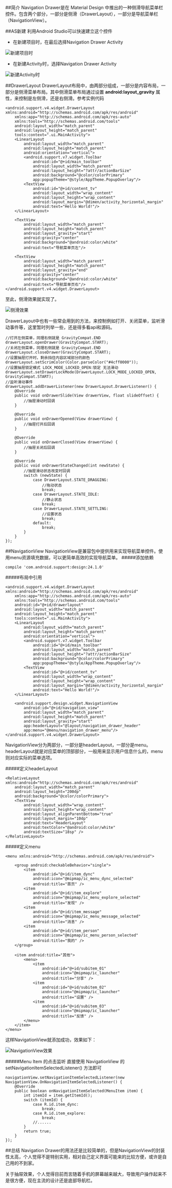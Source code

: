 ##简介
Navigation Drawer是在 Material Design 中推出的一种侧滑导航菜单栏控件。包含两个部分，一部分是侧滑（DrawerLayout），一部分是导航菜单栏（NavigationView）。

##AS新建
利用Android Studio可以快速建立这个控件
* 在新建项目时，在最后选择Navigation Drawer Activity

![新建项目时](http://upload-images.jianshu.io/upload_images/680151-51b206b1886deb77.png?imageMogr2/auto-orient/strip%7CimageView2/2/w/640)

* 在新建Activity时，选择Navigation Drawer Activity

![新建Activity时](http://upload-images.jianshu.io/upload_images/680151-ab9cee0b87ddcff7.png?imageMogr2/auto-orient/strip%7CimageView2/2/w/640)

##DrawerLayout
DrawerLayout布局中，由两部分组成，一部分是内容布局，一部分是侧滑菜单布局。其中侧滑菜单布局通过设置 **android:layout_gravity** 属性，来控制是左侧滑，还是右侧滑。参考实例代码

    <android.support.v4.widget.DrawerLayout xmlns:android="http://schemas.android.com/apk/res/android"
        xmlns:app="http://schemas.android.com/apk/res-auto"
        xmlns:tools="http://schemas.android.com/tools"
        android:layout_width="match_parent"
        android:layout_height="match_parent"
        tools:context=".ui.MainActivity">
        <LinearLayout
            android:layout_width="match_parent"
            android:layout_height="match_parent"
            android:orientation="vertical">
            <android.support.v7.widget.Toolbar
                android:id="@+id/main_toolbar"
                android:layout_width="match_parent"
                android:layout_height="?attr/actionBarSize"
                android:background="@color/colorPrimary"
                app:popupTheme="@style/AppTheme.PopupOverlay"/>
            <TextView
                android:id="@+id/content_tv"
                android:layout_width="wrap_content"
                android:layout_height="wrap_content"
                android:layout_margin="@dimen/activity_horizontal_margin"
                android:text="Hello World!"/>
        </LinearLayout>
    
        <TextView
            android:layout_width="match_parent"
            android:layout_height="match_parent"
            android:layout_gravity="start"
            android:gravity="center"
            android:background="@android:color/white"
            android:text="导航菜单页左"/>
    
        <TextView
            android:layout_width="match_parent"
            android:layout_height="match_parent"
            android:layout_gravity="end"
            android:gravity="center"
            android:background="@android:color/white"
            android:text="导航菜单页右"/>
    </android.support.v4.widget.DrawerLayout>

至此，侧滑效果就实现了。

![侧滑效果](http://upload-images.jianshu.io/upload_images/680151-6964cee08db9e0e5.gif?imageMogr2/auto-orient/strip)

DrawerLayout中也有一些常会用到的方法，来控制例如打开、关闭菜单，监听滑动事件等，这里暂时列举一些，还是得多看api和源码。

    //打开左侧菜单，同理右侧就是 GravityCompat.END
    drawerLayout.openDrawer(GravityCompat.START);
    //关闭左侧菜单，同理右侧就是 GravityCompat.END
    drawerLayout.closeDrawer(GravityCompat.START);
    //设置抽屉打开时，剩余挡住内容区域部分的颜色
    drawerLayout.setScrimColor(Color.parseColor("#4cff0000"));
    //设置抽屉锁定模式 LOCK_MODE_LOCKED_OPEN:锁定 无法滑动
    drawerLayout.setDrawerLockMode(DrawerLayout.LOCK_MODE_LOCKED_OPEN, GravityCompat.START);
    //监听滑动事件
    drawerLayout.addDrawerListener(new DrawerLayout.DrawerListener() {
        @Override
        public void onDrawerSlide(View drawerView, float slideOffset) {
            //抽屉滑动时回调
        }

        @Override
        public void onDrawerOpened(View drawerView) {
            //抽屉打开后回调
        }

        @Override
        public void onDrawerClosed(View drawerView) {
            //抽屉关闭后回调
        }

        @Override
        public void onDrawerStateChanged(int newState) {
            //抽屉滑动状态改变时回调
            switch (newState) {
                case DrawerLayout.STATE_DRAGGING:
                    //拖动状态
                    break;
                case DrawerLayout.STATE_IDLE:
                    //静止状态
                    break;
                case DrawerLayout.STATE_SETTLING:
                    //设置状态
                    break;
                default:
                    break;
            } 
        }
    });

##NavigationView
NavigationView是兼容包中提供用来实现导航菜单控件。使用menu资源填充数据，可以更简单高效的实现导航菜单。
#####添加依赖

    compile 'com.android.support:design:24.1.0'

#####布局中引用

    <android.support.v4.widget.DrawerLayout xmlns:android="http://schemas.android.com/apk/res/android"
        xmlns:app="http://schemas.android.com/apk/res-auto"
        xmlns:tools="http://schemas.android.com/tools"
        android:id="@+id/drawerlayout"
        android:layout_width="match_parent"
        android:layout_height="match_parent"
        tools:context=".ui.MainActivity">
        <LinearLayout
            android:layout_width="match_parent"
            android:layout_height="match_parent"
            android:orientation="vertical">
            <android.support.v7.widget.Toolbar
                android:id="@+id/main_toolbar"
                android:layout_width="match_parent"
                android:layout_height="?attr/actionBarSize"
                android:background="@color/colorPrimary"
                app:popupTheme="@style/AppTheme.PopupOverlay"/>
            <TextView
                android:id="@+id/content_tv"
                android:layout_width="wrap_content"
                android:layout_height="wrap_content"
                android:layout_margin="@dimen/activity_horizontal_margin"
                android:text="Hello World!"/>
        </LinearLayout>
    
        <android.support.design.widget.NavigationView
            android:id="@+id/navigation_view"
            android:layout_width="match_parent"
            android:layout_height="match_parent"
            android:layout_gravity="start"
            app:headerLayout="@layout/navigation_drawer_header"
            app:menu="@menu/navigation_drawer_menu"/>
    </android.support.v4.widget.DrawerLayout>

NavigationView分为两部分，一部分是headerLayout，一部分是menu。headerLayout就是对应菜单的顶部部分，一般用来显示用户信息什么的，menu则对应实际的菜单选项。

#####定义headerLayout

    <RelativeLayout xmlns:android="http://schemas.android.com/apk/res/android"
        android:layout_width="match_parent"
        android:layout_height="200dp"
        android:background="@color/colorPrimary">
        <TextView
            android:layout_width="wrap_content"
            android:layout_height="wrap_content"
            android:layout_alignParentBottom="true"
            android:layout_margin="10dp"
            android:text="HeaderLayout"
            android:textColor="@android:color/white"
            android:textSize="18sp" />
    </RelativeLayout>

#####定义menu

    <menu xmlns:android="http://schemas.android.com/apk/res/android">
    
        <group android:checkableBehavior="single">
            <item
                android:id="@+id/item_dync"
                android:icon="@mipmap/ic_menu_dync_selected"
                android:title="首页" />
            <item
                android:id="@+id/item_explore"
                android:icon="@mipmap/ic_menu_explore_selected"
                android:title="发现" />
            <item
                android:id="@+id/item_message"
                android:icon="@mipmap/ic_menu_message_selected"
                android:title="消息" />
            <item
                android:id="@+id/item_person"
                android:icon="@mipmap/ic_menu_person_selected"
                android:title="我的" />
        </group>
    
        <item android:title="其他">
            <menu>
                <item
                    android:id="@+id/subitem_01"
                    android:icon="@mipmap/ic_launcher"
                    android:title="分享" />
                <item
                    android:id="@+id/subitem_02"
                    android:icon="@mipmap/ic_launcher"
                    android:title="设置" />
                <item
                    android:id="@+id/subitem_03"
                    android:icon="@mipmap/ic_launcher"
                    android:title="反馈" />
            </menu>
        </item>
    </menu>

这样NavigationView就添加成功，效果如下：

![NavigationView效果](http://upload-images.jianshu.io/upload_images/680151-123468088132f0e1.png?imageMogr2/auto-orient/strip%7CimageView2/2/w/360)

#####Menu Item 的点击监听
直接使用 NavigationView 的 setNavigationItemSelectedListener() 方法即可

    navigationView.setNavigationItemSelectedListener(new NavigationView.OnNavigationItemSelectedListener() {
        @Override
        public boolean onNavigationItemSelected(MenuItem item) {
            int itemId = item.getItemId();
            switch (itemId) {
                case R.id.item_dync:
                    break;
                case R.id.item_explore:
                    break;
                //......
            }
            return true;
        }
    });

##总结
Navigation Drawer的用法还是比较简单的，但是NavigationView的封装性太高，个人觉得不是特别实用，相对自己定义界面可能来的比较方便，或许是自己用的不到家。

关于抽屉效果，个人觉得目前而言随着手机的屏幕越来越大，导致用户操作起来不是很方便，现在主流的设计还是底部导航栏。
